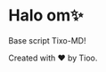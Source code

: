 
<!DOCTYPE html>
<html lang="en">
<head>
    
</head>
<body>
    <h1>Halo om✨</h1>
    <p>Base script Tixo-MD!</p>
    <p>Created with ❤️ by Tioo.</p>
</body>
</html>
